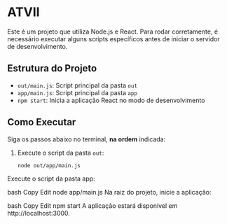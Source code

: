 # ATVII

Este é um projeto que utiliza Node.js e React. Para rodar corretamente, é necessário executar alguns scripts específicos antes de iniciar o servidor de desenvolvimento.

## Estrutura do Projeto

- `out/main.js`: Script principal da pasta `out`
- `app/main.js`: Script principal da pasta `app`
- `npm start`: Inicia a aplicação React no modo de desenvolvimento

## Como Executar

Siga os passos abaixo no terminal, **na ordem** indicada:

1. Execute o script da pasta `out`:

   ```bash
   node out/app/main.js
Execute o script da pasta app:

bash
Copy
Edit
node app/main.js
Na raiz do projeto, inicie a aplicação:

bash
Copy
Edit
npm start
A aplicação estará disponível em http://localhost:3000.
